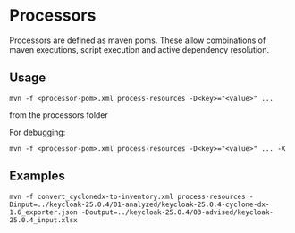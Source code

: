 # Processors

Processors are defined as maven poms. These allow combinations of maven executions, script execution and active
dependency resolution.

## Usage

    mvn -f <processor-pom>.xml process-resources -D<key>="<value>" ...

from the processors folder

For debugging:

    mvn -f <processor-pom>.xml process-resources -D<key>="<value>" ... -X 

## Examples

    mvn -f convert_cyclonedx-to-inventory.xml process-resources -Dinput=../keycloak-25.0.4/01-analyzed/keycloak-25.0.4-cyclone-dx-1.6_exporter.json -Doutput=../keycloak-25.0.4/03-advised/keycloak-25.0.4_input.xlsx


